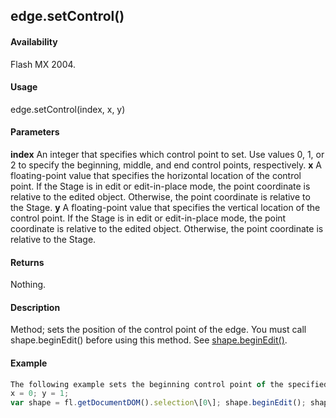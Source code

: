 ## edge.setControl()

#### Availability

Flash MX 2004.

#### Usage

edge.setControl(index, x, y)

#### Parameters

**index** An integer that specifies which control point to set. Use values 0, 1, or 2 to specify the beginning, middle, and end control points, respectively.
**x** A floating-point value that specifies the horizontal location of the control point. If the Stage is in edit or edit-in-place mode, the point coordinate is relative to the edited object. Otherwise, the point coordinate is relative to the Stage.
**y** A floating-point value that specifies the vertical location of the control point. If the Stage is in edit or edit-in-place mode, the point coordinate is relative to the edited object. Otherwise, the point coordinate is relative to the Stage.

#### Returns

Nothing.

#### Description

Method; sets the position of the control point of the edge. You must call shape.beginEdit() before using this method. See [shape.beginEdit()](#!AdobeDocs/developers-animatesdk-docs/test/Shape_object/shape.md).

#### Example

```javascript
The following example sets the beginning control point of the specified edge to the (0, 1) coordinates:
x = 0; y = 1;
var shape = fl.getDocumentDOM().selection\[0\]; shape.beginEdit(); shape.edges\[0\].setControl(0, x, y); shape.endEdit();

```